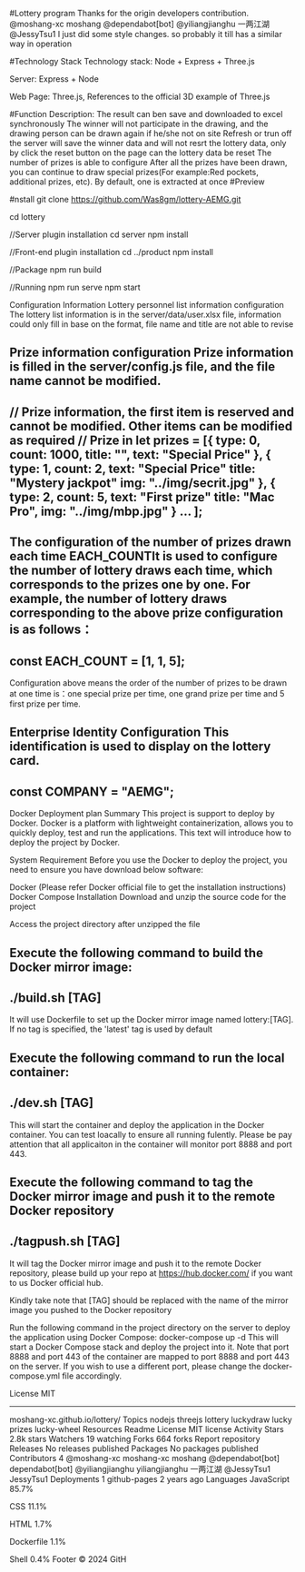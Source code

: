 #Lottery program
Thanks for the origin developers contribution.
@moshang-xc moshang 
@dependabot[bot]
@yiliangjianghu 一两江湖
@JessyTsu1
I just did some style changes.
so  probably it till has a similar way in operation

#Technology Stack
Technology stack: Node + Express + Three.js

Server: Express + Node

Web Page: Three.js, References to the official 3D example of Three.js

#Function Description:
The result can ben save and downloaded to excel synchronously
The winner will not participate in the drawing, and the drawing person can be drawn again if he/she not on site
Refresh or trun off the server will save the winner data and will not resrt the lottery data, only by click the reset button on the page can the lottery data be reset
The number of prizes is able to configure
After all the prizes have been drawn, you can continue to draw special prizes(For example:Red pockets, additional prizes, etc). By default, one is extracted at once
#Preview


#nstall
git clone https://github.com/Was8gm/lottery-AEMG.git

cd lottery

//Server plugin installation
cd server
npm install

//Front-end plugin installation
cd ../product
npm install

//Package
npm run build

//Running
npm run serve
npm start

Configuration Information
Lottery personnel list information configuration
The lottery list information is in the server/data/user.xlsx file, information could only fill in base on the format, file name and title are not able to revise

Prize information configuration
Prize information is filled in the server/config.js file, and the file name cannot be modified.
----------------------------------------------------------------------------------------------------------------------------------------------------------------------------------------
// Prize information, the first item is reserved and cannot be modified. Other items can be modified as required
// Prize in
let prizes = [{
        type: 0,
        count: 1000,
        title: "",
        text: "Special Price"
    },
    {
        type: 1,
        count: 2,
        text: "Special Price"
        title: "Mystery jackpot"
        img: "../img/secrit.jpg"
    },
    {
        type: 2,
        count: 5,
        text: "First prize"
        title: "Mac Pro",
        img: "../img/mbp.jpg"
    }
    ...
];
----------------------------------------------------------------------------------------------------------------------------------------------------------------------------------------
The configuration of the number of prizes drawn each time
EACH_COUNTIt is used to configure the number of lottery draws each time, which corresponds to the prizes one by one. For example, the number of lottery draws corresponding to the above prize configuration is as follows：
----------------------------------------------------------------------------------------------------------------------------------------------------------------------------------------
const EACH_COUNT = [1, 1, 5];
----------------------------------------------------------------------------------------------------------------------------------------------------------------------------------------
Configuration above means the order of the number of prizes to be drawn at one time is：one special prize per time, one grand prize per time and 5 first prize per time.

Enterprise Identity Configuration
This identification is used to display on the lottery card.
----------------------------------------------------------------------------------------------------------------------------------------------------------------------------------------
const COMPANY = "AEMG";
----------------------------------------------------------------------------------------------------------------------------------------------------------------------------------------
Docker Deployment plan
Summary
This project is support to deploy by Docker. Docker is a platform with lightweight containerization, allows you to quickly deploy, test and run the applications. This text will introduce how to deploy the project by Docker.

System Requirement
Before you use the Docker to deploy the project, you need to ensure you have download below software:

Docker (Please refer Docker official file to get the installation instructions)
Docker Compose
Installation
Download and unzip the source code for the project

Access the project directory after unzipped the file

Execute the following command to build the Docker mirror image:
----------------------------------------------------------------------------------------------------------------------------------------------------------------------------------------
./build.sh [TAG]
----------------------------------------------------------------------------------------------------------------------------------------------------------------------------------------
It will use Dockerfile to set up the Docker mirror image named lottery:[TAG]. If no tag is specified, the 'latest' tag is used by default

Execute the following command to run the local container:
----------------------------------------------------------------------------------------------------------------------------------------------------------------------------------------
./dev.sh [TAG]
----------------------------------------------------------------------------------------------------------------------------------------------------------------------------------------
This will start the container and deploy the application in the Docker container. You can test loacally to ensure all running fulently.
Please be pay attention that all applicaiton in the container will monitor port 8888 and port 443.

Execute the following command to tag the Docker mirror image and push it to the remote Docker repository
----------------------------------------------------------------------------------------------------------------------------------------------------------------------------------------
./tagpush.sh [TAG]
----------------------------------------------------------------------------------------------------------------------------------------------------------------------------------------
It will tag the Docker mirror image and push it to the remote Docker repository, please build up your repo at https://hub.docker.com/ if you want to us Docker official hub.


Kindly take note that [TAG] should be replaced with the name of the mirror image you pushed to the Docker repository

Run the following command in the project directory on the server to deploy the application using Docker Compose:
docker-compose up -d
This will start a Docker Compose stack and deploy the project into it. Note that port 8888 and port 443 of the container are mapped to port 8888 and port 443 on the server. If you wish to use a different port, please change the docker-compose.yml file accordingly.

License
MIT

---------------------------------------------------------------------------------------------------------------------------------------------------------------------------------------------------------------------------------------------------------------------------------------------------------------------------------------------------------------------------------------------------------------------------------------------------------------------------------------------------------------------------------------------------------------------------------------------------------------------------------------
moshang-xc.github.io/lottery/
Topics
nodejs threejs lottery luckydraw lucky prizes lucky-wheel
Resources
 Readme
License
 MIT license
 Activity
Stars
 2.8k stars
Watchers
 19 watching
Forks
 664 forks
Report repository
Releases
No releases published
Packages
No packages published
Contributors
4
@moshang-xc
moshang-xc moshang
@dependabot[bot]
dependabot[bot]
@yiliangjianghu
yiliangjianghu 一两江湖
@JessyTsu1
JessyTsu1
Deployments
1
 github-pages 2 years ago
Languages
JavaScript
85.7%
 
CSS
11.1%
 
HTML
1.7%
 
Dockerfile
1.1%
 
Shell
0.4%
Footer
© 2024 GitH

